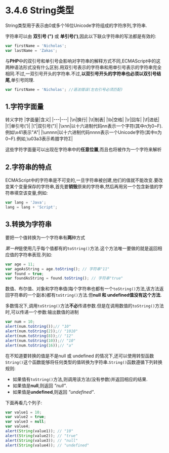 # 3.4.6 String类型

String类型用于表示由0或多个16位Unicode字符组成的字符序列,字符串.

字符串可以由 **双引号 (")** 或 **单引号(')**,因此以下联众字符串的写法都是有效的:

```js .line-numbers
var firstName = 'Nicholas';
var lastName = 'Zakas';
```

与**PHP**中的双引号和单引号会影响对字符串的解释方式不同,ECMAScript中的这两种语法形式没有什么区别.用双引号表示的字符串和用单引号表示的字符串完全相同.不过,一双引号开头的字符串.不过,**以双引号开头的字符串也必须以双引号结尾**,单引号同理.

```js .line-numbers
var firstName = 'Nicholas'; //语法错误(左右引号必须匹配)
```

## 1.字符字面量

转义字符
|字面量|含义|
|---|---|
|\n|换行|
|\t|制表|
|\b|空格|
|\r|回车|
|\f|进纸|
|\\'|单引号(')|
|\\"|双引号(")|
|\xnn|以十六进制代码nn表示一个字符(其中n为0~F).例如\x41表示"A"|
|\unnnn|以十六进制代码nnnn表示一个Unicode字符(其中n为0~F).例如,\u03a3表示希腊字符Σ|

这些字符字面量可以出现在字符串中的**任意位置**,而且也将被作为一个字符来解析

## 2.字符串的特点

ECMAScript中的字符串是不可变的,一旦字符串被创建,他们的值就不能改变.要改变某个变量保存的字符串,首先要**销毁**原来的字符串,然后再用另一个包含新值的字符串填空该变量,例如:

```js .line-numbers
var lang = 'Java';
lang = lang + 'Script';
```

## 3.转换为字符串

要把一个值转换为一个字符串有**两**种方式

*第一种*是使用几乎每个值都有的`toString()`方法.这个方法唯一要做的就是返回相应值的字符串表现.列如:

```js .line-numbers
var age = 11;
var ageAsString = age.toString(); // 字符串"11"
var found = true;
var foundAsString = found.toString(); // 字符串"true"
```

数值、布尔值、对象和字符串值(每个字符串也都有一个`toString()`方法,该方法返回字符串的一个副本)都有`toString()`方法.但**null 和 undefined值没有这个方法**.

多数情况下,调用`toString()`方法**不必**传递参数.但是在调用数值的`toString()`方法时,可以传递一个参数:输出数值的进制

```js .line-numbers
var num = 10;
alert(num.toString());// "10"
alert(num.toString(2));// "1010"
alert(num.toString(8));// "12"
alert(num.toString(10));// "10"
alert(num.toString(16));// "a"
```

在不知道要转换的值是不是null 或 undefined 的情况下,还可以使用转型函数`String()`这个函数能够将任何类型的值转换为字符串.`String()`函数遵循下列转换规则:

* 如果值有`toString()`方法,则调用该方法(没有参数)并返回相应的结果.
* 如果值是**null**,则返回 *"null"*.
* 如果值是**undefined**,则返回 *"undefined"*.

下面再看几个列子:

```js .line-numbers
var value1 = 10;
var value2 = true;
var value3 = null;
var value4;
alert(String(value1)); // "10"
alert(String(value2)); // "true"
alert(String(value3)); // "null"
alert(String(value4)); // "undefined"
```
